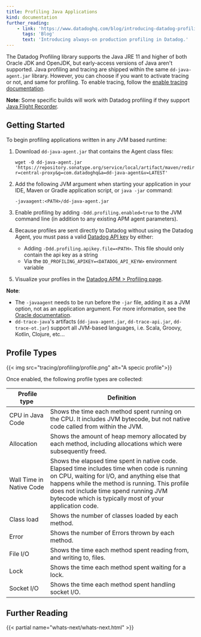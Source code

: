 ```yaml
---
title: Profiling Java Applications
kind: documentation
further_reading:
    - link: 'https://www.datadoghq.com/blog/introducing-datadog-profiling/'
      tags: 'Blog'
      text: 'Introducing always-on production profiling in Datadog.'
---
```


The Datadog Profiling library supports the Java JRE 11 and higher of both Oracle JDK and OpenJDK, but early-access versions of Java aren't supported.
Java profiling and tracing are shipped within the same `dd-java-agent.jar` library. However, you can choose if you want to activate tracing or not, and same for profiling. To enable tracing, follow the [enable tracing documentation][1].

**Note**: Some specific builds will work with Datadog profiling if they support [Java Flight Recorder][2].

## Getting Started

To begin profiling applications written in any JVM based runtime:

1. Download `dd-java-agent.jar` that contains the Agent class files:

    ```shell
    wget -O dd-java-agent.jar 'https://repository.sonatype.org/service/local/artifact/maven/redirect?r=central-proxy&g=com.datadoghq&a=dd-java-agent&v=LATEST'
    ```

2. Add the following JVM argument when starting your application in your IDE, Maven or Gradle application script, or `java -jar` command:

    ```shell
    -javaagent:<PATH>/dd-java-agent.jar
    ```

3. Enable profiling by adding `-Ddd.profiling.enabled=true` to the JVM command line (in addition to any existing APM agent parameters).

4. Because profiles are sent directly to Datadog without using the Datadog Agent, you must pass a valid [Datadog API key][3] by either:

    - Adding `-Ddd.profiling.apikey.file=<PATH>`. This file should only contain the api key as a string
    - Via the `DD_PROFILING_APIKEY=<DATADOG_API_KEYW>` environment variable

5. Visualize your profiles in the [Datadog APM > Profiling page][4].

**Note**:

- The `-javaagent` needs to be run before the `-jar` file, adding it as a JVM option, not as an application argument. For more information, see the [Oracle documentation][5].
- `dd-trace-java`'s artifacts (`dd-java-agent.jar`, `dd-trace-api.jar`, `dd-trace-ot.jar`) support all JVM-based languages, i.e. Scala, Groovy, Kotlin, Clojure, etc...

## Profile Types

{{< img src="tracing/profiling/profile.png" alt="A specic profile">}}

Once enabled, the following profile types are collected:

|  Profile type            |  Definition                                                                                                                                                                                                                                                                                        |
| ------------------------ | -------------------------------------------------------------------------------------------------------------------------------------------------------------------------------------------------------------------------------------------------------------------------------------------------- |
| CPU in Java Code         | Shows the time each method spent running on the CPU. It includes JVM bytecode, but not native code called from within the JVM.                                                                                                                                                                     |
| Allocation               | Shows the amount of heap memory allocated by each method, including allocations which were subsequently freed.                                                                                                                                                                                     |
| Wall Time in Native Code | Shows the elapsed time spent in native code. Elapsed time includes time when code is running on CPU, waiting for I/O, and anything else that happens while the method is running. This profile does not include time spend running JVM bytecode which is typically most of your application code.  |
| Class load               | Shows the number of classes loaded by each method.                                                                                                                                                                                                                                                 |
| Error                    | Shows the number of Errors thrown by each method.                                                                                                                                                                                                                                                  |
| File I/O                 | Shows the time each method spent reading from, and writing to, files.                                                                                                                                                                                                                              |
| Lock                     | Shows the time each method spent waiting for a lock.                                                                                                                                                                                                                                               |
| Socket I/O               | Shows the time each method spent handling socket I/O.                                                                                                                                                                                                                                              |

## Further Reading

{{< partial name="whats-next/whats-next.html" >}}

[1]: /tracing/setup/java/
[2]: https://docs.oracle.com/javacomponents/jmc-5-4/jfr-runtime-guide/about.htm
[3]: /account_management/api-app-keys/#api-keys
[4]: https://app.datadoghq.com/profiling
[5]: https://docs.oracle.com/javase/7/docs/technotes/tools/solaris/java.html
